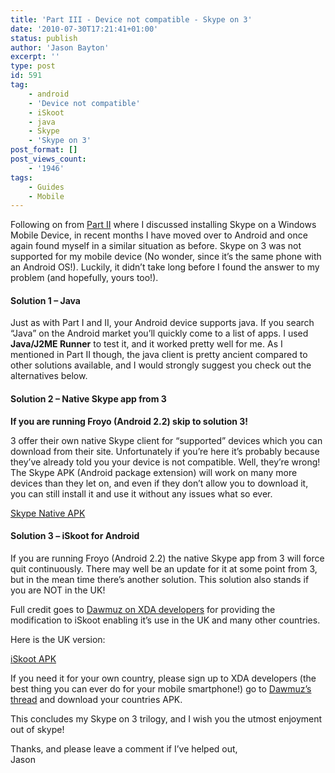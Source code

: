 ```yaml
---
title: 'Part III - Device not compatible - Skype on 3'
date: '2010-07-30T17:21:41+01:00'
status: publish
author: 'Jason Bayton'
excerpt: ''
type: post
id: 591
tag:
    - android
    - 'Device not compatible'
    - iSkoot
    - java
    - Skype
    - 'Skype on 3'
post_format: []
post_views_count:
    - '1946'
tags:
    - Guides
    - Mobile
---
```

Following on from [Part II](/2010/03/part-ii-device-not-compatible-skype-on-3/) where I discussed installing Skype on a Windows Mobile Device, in recent months I have moved over to Android and once again found myself in a similar situation as before. Skype on 3 was not supported for my mobile device (No wonder, since it’s the same phone with an Android OS!). Luckily, it didn’t take long before I found the answer to my problem (and hopefully, yours too!).

#### Solution 1 – Java

Just as with Part I and II, your Android device supports java. If you search “Java” on the Android market you’ll quickly come to a list of apps. I used **Java/J2ME Runner** to test it, and it worked pretty well for me. As I mentioned in Part II though, the java client is pretty ancient compared to other solutions available, and I would strongly suggest you check out the alternatives below.

#### Solution 2 – Native Skype app from 3

**If you are running Froyo (Android 2.2) skip to solution 3!**

3 offer their own native Skype client for “supported” devices which you can download from their site. Unfortunately if you’re here it’s probably because they’ve already told you your device is not compatible. Well, they’re wrong! The Skype APK (Android package extension) will work on many more devices than they let on, and even if they don’t allow you to download it, you can still install it and use it without any issues what so ever.

[Skype Native APK](https://cdn.bayton.org/download/Skype%20on%203%200.10.0.8.apk)  

#### Solution 3 – iSkoot for Android

If you are running Froyo (Android 2.2) the native Skype app from 3 will force quit continuously. There may well be an update for it at some point from 3, but in the mean time there’s another solution. This solution also stands if you are NOT in the UK!

Full credit goes to [Dawmuz on XDA developers](https://forum.xda-developers.com/showthread.php?t=715910) for providing the modification to iSkoot enabling it’s use in the UK and many other countries.

Here is the UK version:

[iSkoot APK](https://cdn.bayton.org/download/iskootMod3UK.apk)  


If you need it for your own country, please sign up to XDA developers (the best thing you can ever do for your mobile smartphone!) go to [Dawmuz’s thread](https://forum.xda-developers.com/showthread.php?t=715910) and download your countries APK.

This concludes my Skype on 3 trilogy, and I wish you the utmost enjoyment out of skype!

Thanks, and please leave a comment if I’ve helped out,  
Jason